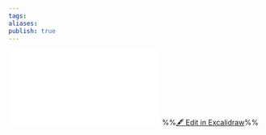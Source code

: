 ```yaml
---
tags: 
aliases: 
publish: true
---
```


![Test Upload Note 2024-05-16 15.37.49.excalidraw.svg](../images/Test%20Upload%20Note%202024-05-16%2015.37.49.excalidraw.svg.md)
%%[🖋 Edit in Excalidraw](../images/Test%20Upload%20Note%202024-05-16%2015.37.49.svg)%%